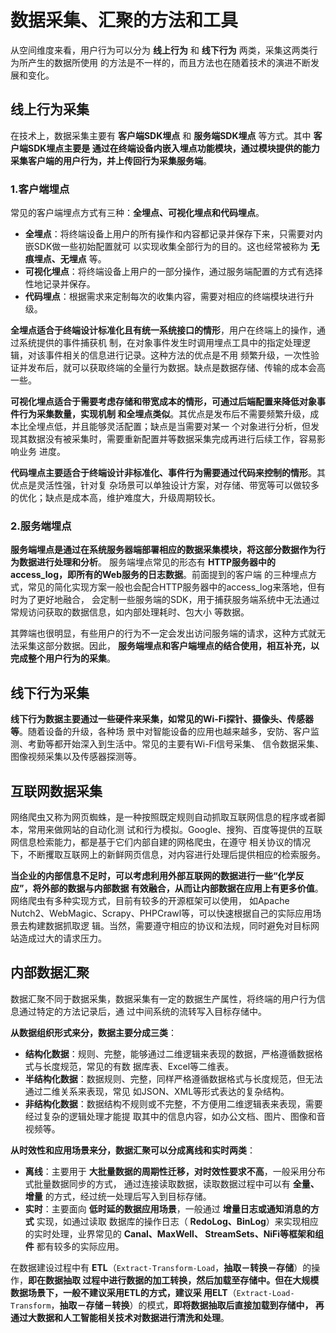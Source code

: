 数据采集、汇聚的方法和工具
===================================================================================
从空间维度来看，用户行为可以分为 **线上行为** 和 **线下行为** 两类，采集这两类行为所产生的数据所使用
的方法是不一样的，而且方法也在随着技术的演进不断发展和变化。

## 线上行为采集
在技术上，数据采集主要有 **客户端SDK埋点** 和 **服务端SDK埋点** 等方式。其中 **客户端SDK埋点主要是
通过在终端设备内嵌入埋点功能模块，通过模块提供的能力采集客户端的用户行为，并上传回行为采集服务端**。

### 1.客户端埋点
常见的客户端埋点方式有三种：**全埋点、可视化埋点和代码埋点**。
+ **全埋点**：将终端设备上用户的所有操作和内容都记录并保存下来，只需要对内嵌SDK做一些初始配置就可
以实现收集全部行为的目的。这也经常被称为 **无痕埋点、无埋点** 等。
+ **可视化埋点**：将终端设备上用户的一部分操作，通过服务端配置的方式有选择性地记录并保存。
+ **代码埋点**：根据需求来定制每次的收集内容，需要对相应的终端模块进行升级。

**全埋点适合于终端设计标准化且有统一系统接口的情形**，用户在终端上的操作，通过系统提供的事件捕获机
制，在对象事件发生时调用埋点工具中的指定处理逻辑，对该事件相关的信息进行记录。这种方法的优点是不用
频繁升级，一次性验证并发布后，就可以获取终端的全量行为数据。缺点是数据存储、传输的成本会高一些。

**可视化埋点适合于需要考虑存储和带宽成本的情形，可通过后端配置来降低对象事件行为采集数量，实现机制
和全埋点类似**。其优点是发布后不需要频繁升级，成本比全埋点低，并且能够灵活配置；缺点是当需要对某一
个对象进行分析，但发现其数据没有被采集时，需要重新配置并等数据采集完成再进行后续工作，容易影响业务
进度。

**代码埋点主要适合于终端设计非标准化、事件行为需要通过代码来控制的情形**。其优点是灵活性强，针对复
杂场景可以单独设计方案，对存储、带宽等可以做较多的优化；缺点是成本高，维护难度大，升级周期较长。

### 2.服务端埋点
**服务端埋点是通过在系统服务器端部署相应的数据采集模块，将这部分数据作为行为数据进行处理和分析**。
服务端埋点常见的形态有 **HTTP服务器中的access_log，即所有的Web服务的日志数据**。前面提到的客户端
的三种埋点方式，常见的简化实现方案一般也会配合HTTP服务器中的access_log来落地，但有时为了更好地融合，
会定制一些服务端的SDK，用于捕获服务端系统中无法通过常规访问获取的数据信息，如内部处理耗时、包大小
等数据。

其弊端也很明显，有些用户的行为不一定会发出访问服务端的请求，这种方式就无法采集这部分数据。因此，
**服务端埋点和客户端埋点的结合使用，相互补充，以完成整个用户行为的采集**。

## 线下行为采集
**线下行为数据主要通过一些硬件来采集，如常见的Wi-Fi探针、摄像头、传感器等**。随着设备的升级，各种场
景中对智能设备的应用也越来越多，安防、客户监测、考勤等都开始深入到生活中。常见的主要有Wi-Fi信号采集、
信令数据采集、图像视频采集以及传感器探测等。

## 互联网数据采集
网络爬虫又称为网页蜘蛛，是一种按照既定规则自动抓取互联网信息的程序或者脚本，常用来做网站的自动化测
试和行为模拟。Google、搜狗、百度等提供的互联网信息检索能力，都是基于它们内部自建的网格爬虫，在遵守
相关协议的情况下，不断攫取互联网上的新鲜网页信息，对内容进行处理后提供相应的检索服务。

**当企业的内部信息不足时，可以考虑利用外部互联网的数据进行一些“化学反应”，将外部的数据与内部数据
有效融合，从而让内部数据在应用上有更多价值**。网络爬虫有多种实现方式，目前有较多的开源框架可以使用，
如Apache Nutch2、WebMagic、Scrapy、PHPCrawl等，可以快速根据自己的实际应用场景去构建数据抓取逻
辑。当然，需要遵守相应的协议和法规，同时避免对目标网站造成过大的请求压力。 

## 内部数据汇聚
数据汇聚不同于数据采集，数据采集有一定的数据生产属性，将终端的用户行为信息通过特定的方法记录后，通
过中间系统的流转写入目标存储中。

**从数据组织形式来分，数据主要分成三类**：
+ **结构化数据**：规则、完整，能够通过二维逻辑来表现的数据，严格遵循数据格式与长度规范，常见的有数
据库表、Excel等二维表。
+ **半结构化数据**：数据规则、完整，同样严格遵循数据格式与长度规范，但无法通过二维关系来表现，常见
如JSON、XML等形式表达的复杂结构。
+ **非结构化数据**：数据结构不规则或不完整，不方便用二维逻辑表来表现，需要经过复杂的逻辑处理才能提
取其中的信息内容，如办公文档、图片、图像和音视频等。

**从时效性和应用场景来分，数据汇聚可以分成离线和实时两类**：
+ **离线**：主要用于 **大批量数据的周期性迁移，对时效性要求不高**，一般采用分布式批量数据同步的方式，
通过连接读取数据，读取数据过程中可以有 **全量、增量** 的方式，经过统一处理后写入到目标存储。
+ **实时**：主要面向 **低时延的数据应用场景**，一般通过 **增量日志或通知消息的方式** 实现，如通过读取
数据库的操作日志（ **RedoLog、BinLog**）来实现相应的实时处理，业界常见的 **Canal、MaxWell、
StreamSets、NiFi等框架和组件** 都有较多的实际应用。

在数据建设过程中有 **ETL**（`Extract-Transform-Load`，**抽取－转换－存储**）的操作，**即在数据抽取
过程中进行数据的加工转换，然后加载至存储中。但在大规模数据场景下，一般不建议采用ETL的方式，建议采
用ELT**（`Extract-Load-Transform`，**抽取－存储－转换**）的模式，**即将数据抽取后直接加载到存储中，
再通过大数据和人工智能相关技术对数据进行清洗和处理**。









